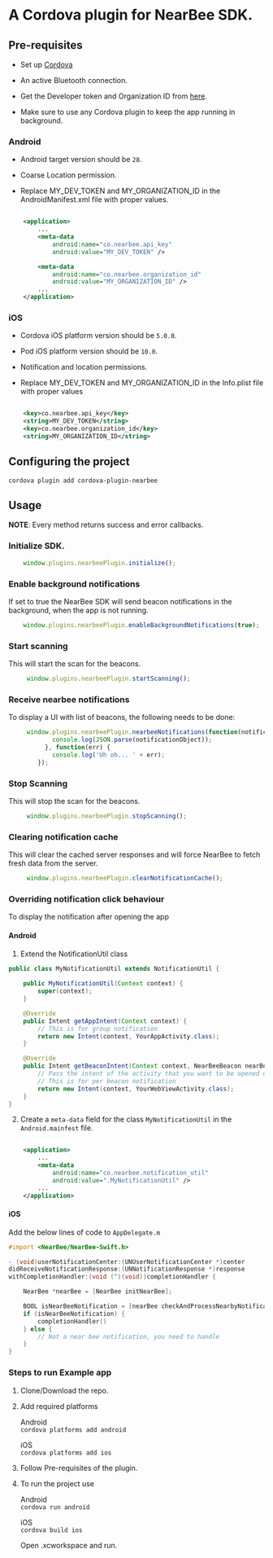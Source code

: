 # A Cordova plugin for NearBee SDK.

## Pre-requisites  

- Set up [Cordova](https://cordova.apache.org/docs/en/latest/guide/cli/index.html)  
  
- An active Bluetooth connection.    

- Get the Developer token and Organization ID from [here](https://dashboard.beaconstac.com/#/login).  

- Make sure to use any Cordova plugin to keep the app running in background.  
  
### Android  
  
- Android target version should be `28`.    
  
- Coarse Location permission.  

- Replace MY_DEV_TOKEN and MY_ORGANIZATION_ID in the AndroidManifest.xml file with proper values.  
       
```xml

    <application>
        ...
        <meta-data
            android:name="co.nearbee.api_key"
            android:value="MY_DEV_TOKEN" />

        <meta-data
            android:name="co.nearbee.organization_id"
            android:value="MY_ORGANIZATION_ID" />
        ...
    </application>

```       
### iOS  
  
- Cordova iOS platform version should be `5.0.0`.    
  
- Pod iOS platform version should be `10.0`.  

- Notification and location permissions.  

- Replace MY_DEV_TOKEN and MY_ORGANIZATION_ID in the Info.plist file with proper values    

```xml

    <key>co.nearbee.api_key</key>
    <string>MY_DEV_TOKEN</string>
    <key>co.nearbee.organization_id</key>
    <string>MY_ORGANIZATION_ID</string>

```   

## Configuring the project

    cordova plugin add cordova-plugin-nearbee

## Usage

 **NOTE**: Every method returns success and error callbacks.

### Initialize SDK.  

```javascript
    window.plugins.nearbeePlugin.initialize();
```

### Enable background notifications

 If set to true the NearBee SDK will send beacon notifications in the background, when the app is not running.  

```javascript
    window.plugins.nearbeePlugin.enableBackgroundNotifications(true);
```

### Start scanning

 This will start the scan for the beacons.    

```javascript
     window.plugins.nearbeePlugin.startScanning();
```

### Receive nearbee notifications

 To display a UI with list of beacons, the following needs to be done:  

```javascript
     window.plugins.nearbeePlugin.nearbeeNotifications(function(notificationObject) {
            console.log(JSON.parse(notificationObject));
          }, function(err) {
            console.log('Uh oh... ' + err);
        });
```

### Stop Scanning

 This will stop the scan for the beacons.  

```javascript
     window.plugins.nearbeePlugin.stopScanning();
```

### Clearing notification cache

This will clear the cached server responses and will force NearBee to fetch fresh data from the server.  

```javascript
     window.plugins.nearbeePlugin.clearNotificationCache();
```

### Overriding notification click behaviour

To display the notification after opening the app

#### Android

1. Extend the NotificationUtil class

```java
public class MyNotificationUtil extends NotificationUtil {
    
    public MyNotificationUtil(Context context) {
        super(context);
    }

    @Override
    public Intent getAppIntent(Context context) {
    	// This is for group notification
        return new Intent(context, YourAppActivity.class);
    }

    @Override
    public Intent getBeaconIntent(Context context, NearBeeBeacon nearBeacon) {
        // Pass the intent of the activity that you want to be opened on click
        // This is for per beacon notification
        return new Intent(context, YourWebViewActivity.class);
    }
}
```

2. Create a `meta-data` field for the class `MyNotificationUtil` in the `Android.mainfest` file.

```xml

    <application>
        ...
        <meta-data
        	android:name="co.nearbee.notification_util"
    		android:value=".MyNotificationUtil" />
        ...
    </application>

```

#### iOS

Add the below lines of code to `AppDelegate.m`

```Objective-C
#import <NearBee/NearBee-Swift.h>

- (void)userNotificationCenter:(UNUserNotificationCenter *)center 
didReceiveNotificationResponse:(UNNotificationResponse *)response 
withCompletionHandler:(void (^)(void))completionHandler {

    NearBee *nearBee = [NearBee initNearBee];

    BOOL isNearBeeNotification = [nearBee checkAndProcessNearbyNotification:response.notification];
    if (isNearBeeNotification) {
        completionHandler()
    } else {
        // Not a near bee notification, you need to handle
    }
}
```


### Steps to run Example app

1. Clone/Download the repo.  

2.  Add required platforms  
  
    Android  
    `cordova platforms add android`
  
    iOS  
    `cordova platforms add ios`
  
3.  Follow Pre-requisites  of the plugin.  

4. To run the project use  
  
    Android   
    `cordova run android`  
  
    iOS  
    `cordova build ios`
  
    Open .xcworkspace and run.  


